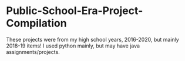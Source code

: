 # Public-School-Era-Project-Compilation
These projects were from my high school years, 2016-2020, but mainly 2018-19 items! I used python mainly, but may have java assignments/projects.
